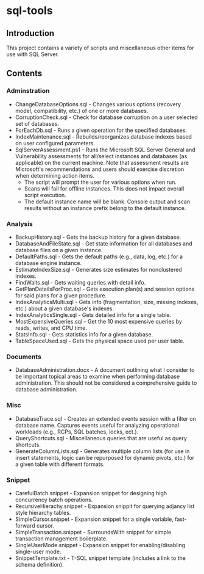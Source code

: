# sql-tools

## Introduction
This project contains a variety of scripts and miscellaneous other items for use with SQL Server.

## Contents

### Adminstration
- ChangeDatabaseOptions.sql - Changes various options (recovery model, compatibility, etc.) of one or more databases.
- CorruptionCheck.sql - Check for database corruption on a user selected set of databases.
- ForEachDb.sql - Runs a given operation for the specified databases.
- IndexMaintenance.sql - Rebuilds/reorganizes database indexes based on user configured parameters.
- SqlServerAssessment.ps1 - Runs the Microsoft SQL Server General and Vulnerability assessments for all/select instances and databases (as applicable) on the current machine. Note that assessment results are Microsoft's recommendations and users should exercise discretion when determining action items.
    - The script will prompt the user for various options when run.
    - Scans will fail for offline instances. This does not impact overall script execution.
    - The default instance name will be blank. Console output and scan results without an instance prefix belong to the default instance.

### Analysis
- BackupHistory.sql - Gets the backup history for a given database.
- DatabaseAndFileState.sql - Get state information for all databases and database files on a given instance.
- DefaultPaths.sql - Gets the default paths (e.g., data, log, etc.) for a database engine instance.
- EstimateIndexSize.sql - Generates size estimates for nonclustered indexes.
- FindWaits.sql - Gets waiting queries with detail info.
- GetPlanDetailsForProc.sql - Gets execution plan(s) and session options for said plans for a given procedure.
- IndexAnalyticsMulti.sql - Gets info (fragmentation, size, missing indexes, etc.) about a given database's indexes.
- IndexAnalyticsSingle.sql - Gets detailed info for a single table.
- MostExpensiveQueries.sql - Get the 10 most expensive queries by reads, writes, and CPU time.
- StatsInfo.sql - Gets statistics info for a given database.
- TableSpaceUsed.sql - Gets the physical space used per user table.

### Documents
- DatabaseAdministration.docx - A document outlining what I consider to be important topical areas to examine when performing database administration. This should not be considered a comprehensive guide to database administration.

### Misc
- DatabaseTrace.sql - Creates an extended events session with a filter on database name. Captures events useful for analyzing operational workloads (e.g., RCPs, SQL batches, locks, ect.).
- QueryShortcuts.sql - Miscellaneous queries that are useful as query shortcuts.
- GenerateColumnLists.sql - Generates multiple column lists (for use in insert statements, logic can be repurposed for dynamic pivots, etc.) for a given table with different formats.

### Snippet
- CarefulBatch.snippet - Expansion snippet for designing high concurrency batch operations.
- RecursiveHierachy.snippet - Expansion snippit for querying adjancy list style hierarchy tables.
- SimpleCursor.snippet - Expansion snippet for a single variable, fast-forward cursor.
- SimpleTransaction.snippet - SurroundsWith snippet for simple transaction management boilerplate.
- SingleUserMode.snippet - Expansion snippet for enabling/disabling single-user mode.
- SnippetTemplate.txt - T-SQL snippet template (includes a link to the schema definition).
